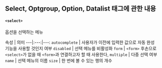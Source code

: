 ## Select, Optgroup, Option, Datalist 태그에 관한 내용

#### `<select>`
옵션을 선택하는 메뉴

 속성 | 의미 
---|:---:|---:
`autocomplete` | 사용자가 이전에 입력한 값으로 자동 완성 기능을 사용할 것인지 여부
`disabled` | 선택 메뉴를 비활성화
`form` | `<form>` 후손으로 `<select>`가 없을 때 `<form>`과 연결하고자 할 때 사용한다,
`multiple` | 다중 선택 여부
`name` | 선택 메뉴의 이름
`size` | 한 번에 볼 수 있는 행의 개수